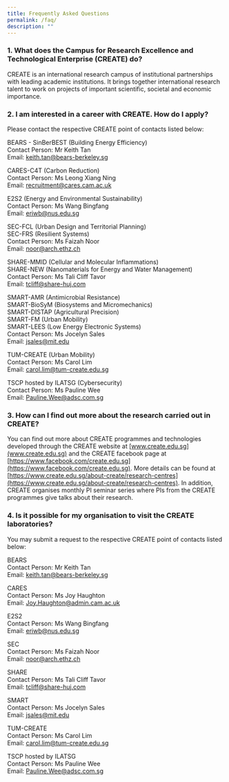 ```yaml
---
title: Frequently Asked Questions
permalink: /faq/
description: ""
---
```

### 1. What does the Campus for Research Excellence and Technological Enterprise (CREATE) do?
CREATE is an international research campus of institutional partnerships with leading academic institutions. It brings together international research talent to work on projects of important scientific, societal and economic importance.
 
### 2. I am interested in a career with CREATE. How do I apply?
Please contact the respective CREATE point of contacts listed below:  

BEARS - SinBerBEST (Building Energy Efficiency) 
<br>Contact Person: Mr Keith Tan 
<br>Email: [keith.tan@bears-berkeley.sg](keith.tan@bears-berkeley.sg) 

CARES-C4T (Carbon Reduction) 
</br>Contact Person: Ms Leong Xiang Ning
</br>Email: [recruitment@cares.cam.ac.uk ](recruitment@cares.cam.ac.uk )

E2S2 (Energy and Environmental Sustainability) 
</br>Contact Person: Ms Wang Bingfang 
</br>Email: [eriwb@nus.edu.sg](eriwb@nus.edu.sg)

SEC-FCL (Urban Design and Territorial Planning) 
</br>SEC-FRS (Resilient Systems) 
</br>Contact Person: Ms Faizah Noor 
</br>Email: [noor@arch.ethz.ch](noor@arch.ethz.ch) 

SHARE-MMID (Cellular and Molecular Inflammations) 
</br>SHARE-NEW (Nanomaterials for Energy and Water Management) 
</br>Contact Person: Ms Tali Cliff Tavor 
</br>Email: [tcliff@share-huj.com](tcliff@share-huj.com) 

SMART-AMR (Antimicrobial Resistance) 
</br>SMART-BioSyM (Biosystems and Micromechanics) 
</br>SMART-DISTAP (Agricultural Precision) 
</br>SMART-FM (Urban Mobility) 
</br>SMART-LEES (Low Energy Electronic Systems) 
</br>Contact Person: Ms Jocelyn Sales 
</br>Email: [jsales@mit.edu](jsales@mit.edu) 

TUM-CREATE (Urban Mobility) 
</br>Contact Person: Ms Carol Lim 
</br>Email: [carol.lim@tum-create.edu.sg](carol.lim@tum-create.edu.sg)

TSCP hosted by ILATSG (Cybersecurity) 
</br>Contact Person: Ms Pauline Wee 
</br>Email: [Pauline.Wee@adsc.com.sg](Pauline.Wee@adsc.com.sg)

### 3. How can I find out more about the research carried out in CREATE?
You can find out more about CREATE programmes and technologies developed through the CREATE website at [www.create.edu.sg](www.create.edu.sg) and the CREATE facebook page at [https://www.facebook.com/create.edu.sg](https://www.facebook.com/create.edu.sg). More details can be found at [https://www.create.edu.sg/about-create/research-centres](https://www.create.edu.sg/about-create/research-centres). In addition, CREATE organises monthly PI seminar series where PIs from the CREATE programmes give talks about their research.
 
### 4. Is it possible for my organisation to visit the CREATE laboratories?
You may submit a request to the respective CREATE point of contacts listed below:

BEARS
</br>Contact Person: Mr Keith Tan
</br>Email: keith.tan@bears-berkeley.sg

CARES
</br>Contact Person: Ms Joy Haughton
</br>Email: Joy.Haughton@admin.cam.ac.uk

E2S2
</br>Contact Person: Ms Wang Bingfang
</br>Email: eriwb@nus.edu.sg

SEC
</br>Contact Person: Ms Faizah Noor
</br>Email: noor@arch.ethz.ch

SHARE
</br>Contact Person: Ms Tali Cliff Tavor
</br>Email: tcliff@share-huj.com

SMART
</br>Contact Person: Ms Jocelyn Sales
</br>Email: jsales@mit.edu

TUM-CREATE
</br>Contact Person: Ms Carol Lim
</br>Email: carol.lim@tum-create.edu.sg

TSCP hosted by ILATSG
</br>Contact Person: Ms Pauline Wee
</br>Email: Pauline.Wee@adsc.com.sg